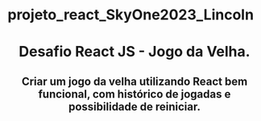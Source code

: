 # projeto_react_SkyOne2023_Lincoln

<h1 align="center">Desafio React JS - Jogo da Velha. </h1>

<h2 align="center">Criar um jogo da velha utilizando React bem funcional, com histórico de jogadas e possibilidade de reiniciar.</h2>
